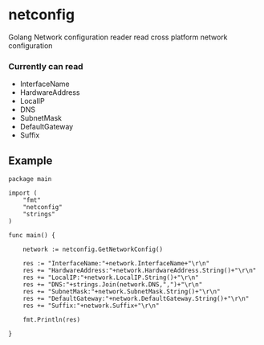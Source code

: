 # netconfig
Golang Network configuration reader
read cross platform network configuration

### Currently can read
- InterfaceName
- HardwareAddress
- LocalIP
- DNS
- SubnetMask
- DefaultGateway
- Suffix

## Example
```
package main

import (
	"fmt"
	"netconfig"
	"strings"
)

func main() {
	
	network := netconfig.GetNetworkConfig()

	res := "InterfaceName:"+network.InterfaceName+"\r\n"
	res += "HardwareAddress:"+network.HardwareAddress.String()+"\r\n"
	res += "LocalIP:"+network.LocalIP.String()+"\r\n"
	res += "DNS:"+strings.Join(network.DNS,",")+"\r\n"
	res += "SubnetMask:"+network.SubnetMask.String()+"\r\n"
	res += "DefaultGateway:"+network.DefaultGateway.String()+"\r\n"
	res += "Suffix:"+network.Suffix+"\r\n"

	fmt.Println(res)

}
```
